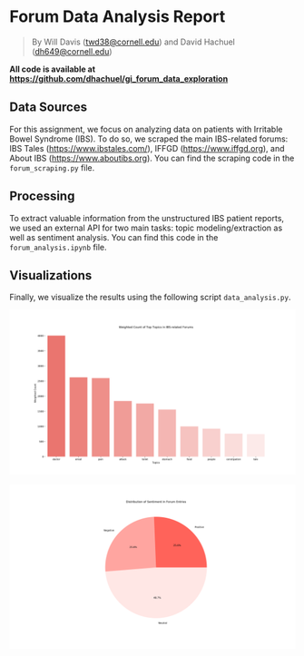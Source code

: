 # Forum Data Analysis Report

> By Will Davis (twd38@cornell.edu) and David Hachuel (dh649@cornell.edu)



**All code is available at https://github.com/dhachuel/gi_forum_data_exploration**



## Data Sources

For this assignment, we focus on analyzing data on patients with Irritable Bowel Syndrome (IBS). To do so, we scraped the main IBS-related forums: IBS Tales (https://www.ibstales.com/), IFFGD (https://www.iffgd.org), and About IBS (https://www.aboutibs.org). You can find the scraping code in the `forum_scraping.py` file. 



## Processing

To extract valuable information from the unstructured IBS patient reports, we used an external API for two main tasks: topic modeling/extraction as well as sentiment analysis. You can find this code in the `forum_analysis.ipynb` file. 



## Visualizations

Finally, we visualize the results using the following script `data_analysis.py`.

![](assets/top_topics.png)

![](assets/sentiment_distirbution.png)